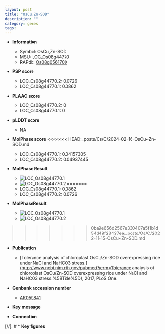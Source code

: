 ```yaml
---
layout: post
title: "OsCu,Zn-SOD"
description: ""
category: genes
tags: 
---
```


* **Information**  
    + Symbol: OsCu,Zn-SOD  
    + MSU: [LOC_Os08g44770](http://rice.plantbiology.msu.edu/cgi-bin/ORF_infopage.cgi?orf=LOC_Os08g44770)  
    + RAPdb: [Os08g0561700](http://rapdb.dna.affrc.go.jp/viewer/gbrowse_details/irgsp1?name=Os08g0561700)  

* **PSP score**  
    + LOC_Os08g44770.2: 0.0726 
    + LOC_Os08g44770.1: 0.0862 

* **PLAAC score**  
    + LOC_Os08g44770.2: 0 
    + LOC_Os08g44770.1: 0 

* **pLDDT score**
    + NA


* **MolPhase score**
<<<<<<< HEAD:_posts/Os/C/2024-02-16-OsCu~Zn-SOD.md
    + LOC_Os08g44770.1: 0.04157305
    + LOC_Os08g44770.2: 0.04937445

* **MolPhase Result**
    + ![LOC_Os08g44770.1](https://304243504.github.io/Pictures/LOC_Os08g/LOC_Os08g44770.1.png)
    + ![LOC_Os08g44770.2](https://304243504.github.io/Pictures/LOC_Os08g/LOC_Os08g44770.2.png)
=======
    + LOC_Os08g44770.1: 0.0862
    + LOC_Os08g44770.2: 0.0726

* **MolPhaseResult**
    + ![LOC_Os08g44770.1](https://ricepsp.github.io/pictures/LOC_Os08g/LOC_Os08g44770.1.png)
    + ![LOC_Os08g44770.2](https://ricepsp.github.io/pictures/LOC_Os08g/LOC_Os08g44770.2.png)
>>>>>>> 0ba9e656d2567e330407a5f1b1d54d48f23437ee:_posts/Os/C/2022-11-15-OsCu~Zn-SOD.md

* **Publication**  
    + [Tolerance analysis of chloroplast OsCu/Zn-SOD overexpressing rice under NaCl and NaHCO3 stress.](http://www.ncbi.nlm.nih.gov/pubmed?term=Tolerance analysis of chloroplast OsCu/Zn-SOD overexpressing rice under NaCl and NaHCO3 stress.%5BTitle%5D), 2017, PLoS One.

* **Genbank accession number**  
    + [AK059841](http://www.ncbi.nlm.nih.gov/nuccore/AK059841)

* **Key message**  

* **Connection**  

[//]: # * **Key figures**  



